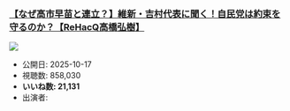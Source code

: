 ### [【なぜ高市早苗と連立？】維新・吉村代表に聞く！自民党は約束を守るのか？【ReHacQ高橋弘樹】](https://www.youtube.com/watch?v=Rx4U0L9SK9w)
[![](https://img.youtube.com/vi/Rx4U0L9SK9w/sddefault.jpg)](https://www.youtube.com/watch?v=Rx4U0L9SK9w)
-   公開日: 2025-10-17
-   視聴数: 858,030
-   **いいね数: 21,131**
-   出演者: 
